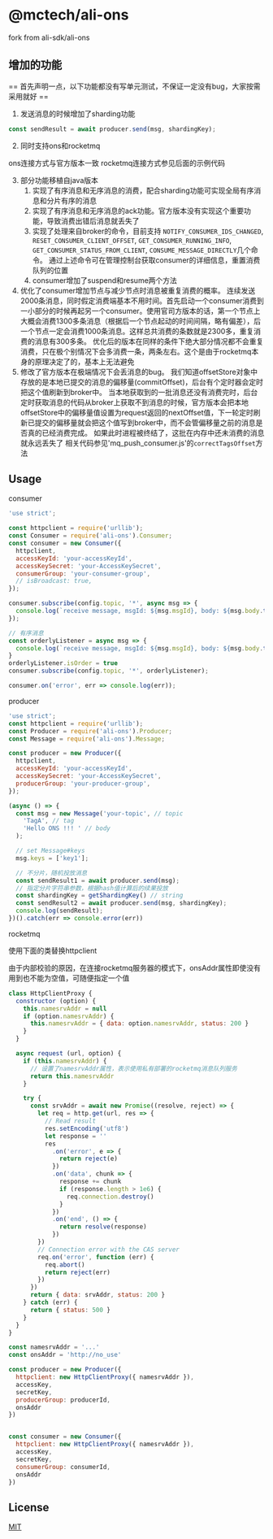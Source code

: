 @mctech/ali-ons
=======

fork from ali-sdk/ali-ons

## 增加的功能

== 首先声明一点，以下功能都没有写单元测试，不保证一定没有bug，大家按需采用就好 ==

1. 发送消息的时候增加了sharding功能

```javascript
const sendResult = await producer.send(msg, shardingKey);
```

2. 同时支持ons和rocketmq

ons连接方式与官方版本一致
rocketmq连接方式参见后面的示例代码

3. 部分功能移植自java版本
   1. 实现了有序消息和无序消息的消费，配合sharding功能可实现全局有序消息和分片有序的消息
   1. 实现了有序消息和无序消息的ack功能。官方版本没有实现这个重要功能，导致消费出错后消息就丢失了
   1. 实现了处理来自broker的命令，目前支持 `NOTIFY_CONSUMER_IDS_CHANGED`, `RESET_CONSUMER_CLIENT_OFFSET`, `GET_CONSUMER_RUNNING_INFO`, `GET_CONSUMER_STATUS_FROM_CLIENT`, `CONSUME_MESSAGE_DIRECTLY`几个命令。
   通过上述命令可在管理控制台获取consumer的详细信息，重置消费队列的位置
   1. consumer增加了suspend和resume两个方法
4. 优化了consumer增加节点与减少节点时消息被重复消费的概率。
   连续发送2000条消息，同时假定消费端基本不用时间。首先启动一个consumer消费到一小部分的时候再起另一个consumer。使用官司方版本的话，第一个节点上大概会消费1300多条消息（根据后一个节点起动的时间间隔，略有偏差），后一个节点一定会消费1000条消息。这样总共消费的条数就是2300多，重复消费的消息有300多条。
   优化后的版本在同样的条件下绝大部分情况都不会重复消费，只在极个别情况下会多消费一条，两条左右。这个是由于rocketmq本身的原理决定了的，基本上无法避免
4. 修改了官方版本在极端情况下会丢消息的bug。
   我们知道offsetStore对象中存放的是本地已提交的消息的偏移量(commitOffset)，后台有个定时器会定时把这个值刷新到broker中。
   当本地获取到的一批消息还没有消费完时，后台定时获取消息的代码从broker上获取不到消息的时候，官方版本会把本地offsetStore中的偏移量值设置为request返回的nextOffset值，下一轮定时刷新已提交的偏移量就会把这个值写到broker中，而不会管偏移量之前的消息是否真的已经消费完成。
   如果此时进程被终结了，这批在内存中还未消费的消息就永远丢失了
   相关代码参见'mq_push_consumer.js'的`correctTagsOffset`方法


## Usage

consumer

```js
'use strict';

const httpclient = require('urllib');
const Consumer = require('ali-ons').Consumer;
const consumer = new Consumer({
  httpclient,
  accessKeyId: 'your-accessKeyId',
  accessKeySecret: 'your-AccessKeySecret',
  consumerGroup: 'your-consumer-group',
  // isBroadcast: true,
});

consumer.subscribe(config.topic, '*', async msg => {
  console.log(`receive message, msgId: ${msg.msgId}, body: ${msg.body.toString()}`)
});

// 有序消息
const orderlyListener = async msg => {
  console.log(`receive message, msgId: ${msg.msgId}, body: ${msg.body.toString()}`)
}
orderlyListener.isOrder = true
consumer.subscribe(config.topic, '*', orderlyListener);

consumer.on('error', err => console.log(err));
```

producer

```js
'use strict';
const httpclient = require('urllib');
const Producer = require('ali-ons').Producer;
const Message = require('ali-ons').Message;

const producer = new Producer({
  httpclient,
  accessKeyId: 'your-accessKeyId',
  accessKeySecret: 'your-AccessKeySecret',
  producerGroup: 'your-producer-group',
});

(async () => {
  const msg = new Message('your-topic', // topic
    'TagA', // tag
    'Hello ONS !!! ' // body
  );

  // set Message#keys
  msg.keys = ['key1'];

  // 不分片，随机投放消息
  const sendResult1 = await producer.send(msg);
  // 指定分片字符串参数，根据hash值计算后的续果投放
  const shardingKey = getShardingKey() // string
  const sendResult2 = await producer.send(msg, shardingKey);
  console.log(sendResult);
})().catch(err => console.error(err))
```

rocketmq

使用下面的类替换httpclient

由于内部校验的原因，在连接rocketmq服务器的模式下，onsAddr属性即使没有用到也不能为空值，可随便指定一个值

```js
class HttpClientProxy {
  constructor (option) {
    this.namesrvAddr = null
    if (option.namesrvAddr) {
      this.namesrvAddr = { data: option.namesrvAddr, status: 200 }
    }
  }

  async request (url, option) {
    if (this.namesrvAddr) {
      // 设置了namesrvAddr属性，表示使用私有部署的rocketmq消息队列服务
      return this.namesrvAddr
    }

    try {
      const srvAddr = await new Promise((resolve, reject) => {
        let req = http.get(url, res => {
          // Read result
          res.setEncoding('utf8')
          let response = ''
          res
            .on('error', e => {
              return reject(e)
            })
            .on('data', chunk => {
              response += chunk
              if (response.length > 1e6) {
                req.connection.destroy()
              }
            })
            .on('end', () => {
              return resolve(response)
            })
        })
        // Connection error with the CAS server
        req.on('error', function (err) {
          req.abort()
          return reject(err)
        })
      })
      return { data: srvAddr, status: 200 }
    } catch (err) {
      return { status: 500 }
    }
  }
}

const namesrvAddr = '...'
const onsAddr = 'http://no_use'

const producer = new Producer({
  httpclient: new HttpClientProxy({ namesrvAddr }),
  accessKey,
  secretKey,
  producerGroup: producerId,
  onsAddr
})


const consumer = new Consumer({
  httpclient: new HttpClientProxy({ namesrvAddr }),
  accessKey,
  secretKey,
  consumerGroup: consumerId,
  onsAddr
})

```
## License

[MIT](LICENSE)
